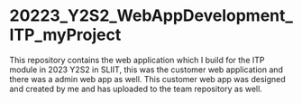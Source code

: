 # 20223_Y2S2_WebAppDevelopment_ITP_myProject
This repository contains the web application which I build for the ITP module in 2023 Y2S2 in SLIIT, this was the customer web application and there was a admin web app as well. This customer web app was designed and created by me and has uploaded to the team repository as well.
